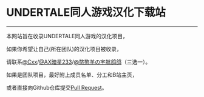 # UNDERTALE同人游戏汉化下载站 #

----------
本网站旨在收录UNDERTALE同人游戏的汉化项目，

如果你希望让自己(所在团队)的汉化项目被收录，

请联系[@Cxx](https://space.bilibili.com/222101665)/[@AX暗星233](https://space.bilibili.com/443074427)/[@憨憨羊の宇航鸽鸽](https://space.bilibili.com/252906762)（三选一）。

如果是团队项目，最好附上成员名单、分工和B站主页，

或者直接向Github仓库提交[Pull Request](https://github.com/Cxxw233/UTFangameChsDownload/pulls)。
